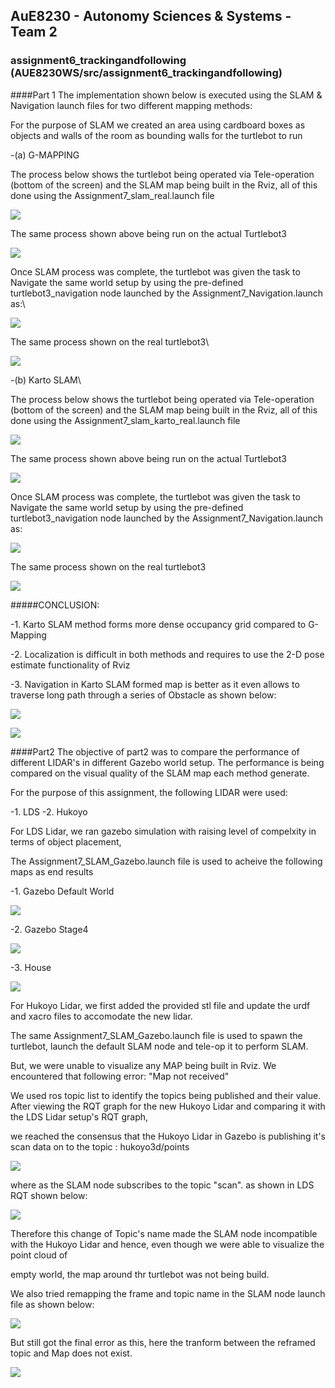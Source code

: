 ## AuE8230 - Autonomy Sciences & Systems - Team 2

### assignment6_trackingandfollowing (AUE8230WS/src/assignment6_trackingandfollowing)
####Part 1
The implementation shown below is executed using the SLAM & Navigation launch files for two different mapping methods: 

For the purpose of SLAM we created an area using cardboard boxes as objects and walls of the room as bounding walls for the turtlebot to run

-(a) G-MAPPING 

The process below shows the turtlebot being operated via Tele-operation (bottom of the screen) and the SLAM map being built in the Rviz, all of this done using the Assignment7_slam_real.launch file

![](https://github.com/vasudevpurohit/AUE8230Spring22_Team2/blob/master/AUE8230_WS/src/assignment7_SLAMandNavigation/videos/Part1/G_Mapping/G_mapping_SLAM.gif) 

The same process shown above being run on the actual Turtlebot3

![](https://github.com/vasudevpurohit/AUE8230Spring22_Team2/blob/master/AUE8230_WS/src/assignment7_SLAMandNavigation/videos/Part1/G_Mapping/G_mapping_SLAM_real.gif) 

Once SLAM process was complete, the turtlebot was given the task to Navigate the same world setup by using the pre-defined turtlebot3_navigation node launched by the Assignment7_Navigation.launch as:\

![](https://github.com/vasudevpurohit/AUE8230Spring22_Team2/blob/master/AUE8230_WS/src/assignment7_SLAMandNavigation/videos/Part1/G_Mapping/G_mapping_Navigation.gif) 

The same process shown on the real turtlebot3\

![](https://github.com/vasudevpurohit/AUE8230Spring22_Team2/blob/master/AUE8230_WS/src/assignment7_SLAMandNavigation/videos/Part1/G_Mapping/G_mapping_Navigation_real.gif) 

-(b) Karto SLAM\

The process below shows the turtlebot being operated via Tele-operation (bottom of the screen) and the SLAM map being built in the Rviz, all of this done using the Assignment7_slam_karto_real.launch file

![](https://github.com/vasudevpurohit/AUE8230Spring22_Team2/blob/master/AUE8230_WS/src/assignment7_SLAMandNavigation/videos/Part1/Karto/Karto_SLAM.gif) 

The same process shown above being run on the actual Turtlebot3

![](https://github.com/vasudevpurohit/AUE8230Spring22_Team2/blob/master/AUE8230_WS/src/assignment7_SLAMandNavigation/videos/Part1/Karto/Karto_SLAM_real.gif) 

Once SLAM process was complete, the turtlebot was given the task to Navigate the same world setup by using the pre-defined turtlebot3_navigation node launched by the Assignment7_Navigation.launch as:

![](https://github.com/vasudevpurohit/AUE8230Spring22_Team2/blob/master/AUE8230_WS/src/assignment7_SLAMandNavigation/videos/Part1/Karto/Karto_Navigation.gif) 

The same process shown on the real turtlebot3

![](https://github.com/vasudevpurohit/AUE8230Spring22_Team2/blob/master/AUE8230_WS/src/assignment7_SLAMandNavigation/videos/Part1/Karto/Karto_Navigation_real.gif) 

#####CONCLUSION: 

-1. Karto SLAM method forms more dense occupancy grid compared to G-Mapping 

-2. Localization is difficult in both methods and requires to use the 2-D pose estimate functionality of Rviz 

-3. Navigation in Karto SLAM formed map is better as it even allows to traverse long path through a series of Obstacle as shown below: 

![](https://github.com/vasudevpurohit/AUE8230Spring22_Team2/blob/master/AUE8230_WS/src/assignment7_SLAMandNavigation/videos/Part1/Karto/Karto_navigation_Bonus.gif) 

![](https://github.com/vasudevpurohit/AUE8230Spring22_Team2/blob/master/AUE8230_WS/src/assignment7_SLAMandNavigation/videos/Part1/Karto/Karto_navigation_real_bonus.gif) 

####Part2
The objective of part2 was to compare the performance of different LIDAR's in different Gazebo world setup. The performance is being compared on the visual quality of the SLAM map each method generate.

For the purpose of this assignment, the following LIDAR were used:

-1. LDS 
-2. Hukoyo 

For LDS Lidar, we ran gazebo simulation with raising level of compelxity in terms of object placement, 

The Assignment7_SLAM_Gazebo.launch file is used to acheive the following maps as end results

-1. Gazebo Default World 

![](https://github.com/vasudevpurohit/AUE8230Spring22_Team2/blob/master/AUE8230_WS/src/assignment7_SLAMandNavigation/images/Part2/map_world_lds.png)

-2. Gazebo Stage4 

![](https://github.com/vasudevpurohit/AUE8230Spring22_Team2/blob/master/AUE8230_WS/src/assignment7_SLAMandNavigation/images/Part2/map_stage4_lds.png)

-3. House 

![](https://github.com/vasudevpurohit/AUE8230Spring22_Team2/blob/master/AUE8230_WS/src/assignment7_SLAMandNavigation/images/Part2/map_house_lds.png)

For Hukoyo Lidar, we first added the provided stl file and update the urdf and xacro files to accomodate the new lidar.

The same Assignment7_SLAM_Gazebo.launch file is used to spawn the turtlebot, launch the default SLAM node and tele-op it to perform SLAM.

But, we were unable to visualize any MAP being built in Rviz. We encountered that following error: "Map not received" 

We used ros topic list to identify the topics being published and their value. After viewing the RQT graph for the new Hukoyo Lidar and comparing it with the LDS Lidar setup's RQT graph, 

we reached the consensus that the Hukoyo Lidar in Gazebo is publishing it's scan data on to the topic : hukoyo3d/points 

![](https://github.com/vasudevpurohit/AUE8230Spring22_Team2/blob/master/AUE8230_WS/src/assignment7_SLAMandNavigation/images/Part2/hukoyo_rqt_graph.jpeg)

where as the SLAM node subscribes to the topic "scan". as shown in LDS RQT shown below: 

![](https://github.com/vasudevpurohit/AUE8230Spring22_Team2/blob/master/AUE8230_WS/src/assignment7_SLAMandNavigation/images/Part2/lds_rqt_graph.png)

Therefore this change of Topic's name made the SLAM node incompatible with the Hukoyo Lidar and hence, even though we were able to visualize the point cloud of 

empty world, the map around thr turtlebot was not being build. 

We also tried remapping the frame and topic name in the SLAM node launch file as shown below: 

![](https://github.com/vasudevpurohit/AUE8230Spring22_Team2/blob/master/AUE8230_WS/src/assignment7_SLAMandNavigation/images/Part2/Remapping.png)

But still got the final error as this, here the tranform between the reframed topic and Map does not exist. 

![](https://github.com/vasudevpurohit/AUE8230Spring22_Team2/blob/master/AUE8230_WS/src/assignment7_SLAMandNavigation/images/Part2/Final_error.png)
 


